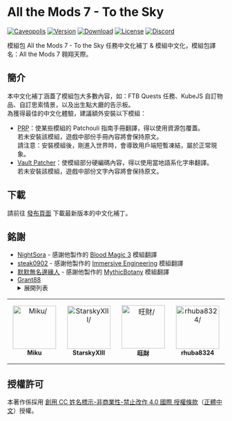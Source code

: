 # All the Mods 7 - To the Sky

[![Caveopolis][curseforge]][atm7sky]
[![Version][version_badge]][version_link]
[![Download][download_total]][version_link]
[![License][license_badge]][license]
[![Discord][discord_badge]][discord]

模組包 All the Mods 7 - To the Sky 任務中文化補丁 & 模組中文化，模組包譯名：All the Mods 7 翱翔天際。

## **簡介**

本中文化補丁涵蓋了模組包大多數內容，如：FTB Quests 任務、KubeJS 自訂物品、自訂思索情景，以及出生點大廳的告示板。<br>
為獲得最佳的中文化體驗，建議額外安裝以下模組：

* [PRP]：使某些模組的 Patchouli 指南手冊翻譯，得以使用資源包覆蓋。<br>若未安裝該模組，遊戲中部份手冊內容將會保持原文。<br>請注意：安裝模組後，剛進入世界時，會導致用戶端短暫凍結，屬於正常現象。
* [Vault Patcher][vaultpatcher]：使模組部分硬編碼內容，得以使用當地語系化字串翻譯。<br>若未安裝該模組，遊戲中部份文字內容將會保持原文。

## **下載**

請前往 [發布頁面][version_link] 下載最新版本的中文化補丁。


## **銘謝**
* [NightSora] - 感謝他製作的 [Blood Magic 3][bloodmagic3] 模組翻譯
* [steak0902] - 感謝他製作的 [Immersive Engineering][immersiveengineering] 模組翻譯
* [默默無名邊緣人][alan40201] - 感謝他製作的 [MythicBotany][mythicbotany] 模組翻譯
* [Grant88][Grant]
  <details>
    <summary>展開列表</summary>
      <ul>
        <li><a href="https://grant88.pixnet.net/blog/post/44752177">Cooking for Blockheads</a></li>
        <li><a href="https://grant88.pixnet.net/blog/post/45187324">Macaw's Bridges</a></li>
        <li><a href="https://grant88.pixnet.net/blog/post/45185876">Macaw's Doors</a></li>
        <li><a href="https://grant88.pixnet.net/blog/post/45185932">Macaw's Fences and Walls</a></li>
        <li><a href="https://grant88.pixnet.net/blog/post/44816824">Macaw's Furniture</a></li>
        <li><a href="https://grant88.pixnet.net/blog/post/44817796">Macaw's Roofs</a></li>
        <li><a href="https://grant88.pixnet.net/blog/post/45161058">Macaw's Trapdoors</a></li>
        <li><a href="https://grant88.pixnet.net/blog/post/45185898">Macaw's Windows</a></li>
        <li><a href="https://grant88.pixnet.net/blog/post/40862752">MrCrayfish's Furniture Mod</a></li>
        <li><a href="https://grant88.pixnet.net/blog/post/44935344">Productive Bees</a></li>
        <li><a href="https://grant88.pixnet.net/blog/post/41564042">Tinkers' Construct</a></li>
        <li><a href="https://grant88.pixnet.net/blog/post/40612096">The Twilight Forest</a></li>
      </ul>
  </details>

<!-- readme contributors -->

<table>
<tr>
    <td align="center" style="word-wrap: break-word; width: 150.0; height: 150.0">
        <a href=https://github.com/xMikux>
            <img src=https://avatars.githubusercontent.com/u/26039249?v=4 width="100;"  alt=Miku/>
            <br />
            <sub style="font-size:14px"><b>Miku</b></sub>
        </a>
    </td>
    <td align="center" style="word-wrap: break-word; width: 150.0; height: 150.0">
        <a href=https://github.com/StarskyXIII>
            <img src=https://avatars.githubusercontent.com/u/71606873?v=4 width="100;"  alt=StarskyXIII/>
            <br />
            <sub style="font-size:14px"><b>StarskyXIII</b></sub>
        </a>
    </td>
    <td align="center" style="word-wrap: break-word; width: 150.0; height: 150.0">
        <a href=https://github.com/Jeffku0107>
            <img src=https://avatars.githubusercontent.com/u/76643322?v=4 width="100;"  alt=旺財/>
            <br />
            <sub style="font-size:14px"><b>旺財</b></sub>
        </a>
    </td>
    <td align="center" style="word-wrap: break-word; width: 150.0; height: 150.0">
        <a href=https://github.com/rhuba8324>
            <img src=https://avatars.githubusercontent.com/u/53090204?v=4 width="100;"  alt=rhuba8324/>
            <br />
            <sub style="font-size:14px"><b>rhuba8324</b></sub>
        </a>
    </td>
</tr>
</table>

## **授權許可**

本著作係採用 [創用 CC 姓名標示-非商業性-禁止改作 4.0 國際 授權條款][license]（[正體中文]）授權。

<!-- Badges -->
[curseforge]: https://img.shields.io/badge/CurseForge-All%20the%20Mods%207%20--%20To%20the%20Sky-red
[version_badge]: https://img.shields.io/github/v/release/TeamKugimiya/All-the-mods-7-Sky?include_prereleases
[version_link]: https://github.com/TeamKugimiya/All-the-mods-7-Sky/releases/latest
[download_total]: https://img.shields.io/github/downloads/TeamKugimiya/All-the-mods-7-Sky/total
[license_badge]: https://img.shields.io/badge/License-CC%20BY--NC--ND%204.0-orange
[discord_badge]: https://img.shields.io/discord/947630690315411476?logo=discord

<!-- Links -->
[atm7sky]: https://www.curseforge.com/minecraft/modpacks/all-the-mods-7-to-the-sky
[discord]: https://discord.gg/7BbPMtygHU
[prp]: https://www.curseforge.com/minecraft/mc-mods/prp
[vaultpatcher]: https://modrinth.com/mod/vault-patcher
[bloodmagic3]: https://forum.gamer.com.tw/C.php?bsn=18673&snA=197467
[immersiveengineering]: https://forum.gamer.com.tw/C.php?bsn=18673&snA=196127
[mythicbotany]: https://github.com/xMikux/ModsTranslationPack/pull/63
[正體中文]: https://creativecommons.org/licenses/by-nc-nd/4.0/deed.zh_TW
[license]: LICENSE

<!-- Credit -->
[NightSora]: https://home.gamer.com.tw/homeindex.php?owner=n0935850816
[steak0902]: https://home.gamer.com.tw/homeindex.php?owner=minecraft15
[alan40201]: https://home.gamer.com.tw/profile/index.php?&owner=alan40201
[rhuba8324]: https://github.com/rhuba8324
[Grant]: https://grant88.pixnet.net/blog